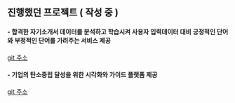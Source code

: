 ## 진행했던 프로젝트 ( 작성 중 )
#### - 합격한 자기소개서 데이터를 분석하고 학습시켜 사용자 입력데이터 대비 긍정적인 단어와 부정적인 단어를 가려주는 서비스 제공
<a href="https://github.com/yoonputer/Team_Project2">git 주소</a> <br>
#### - 기업의 탄소중립 달성을 위한 시각화와 가이드 플랫폼 제공
<a href="https://github.com/creamcheesesteak/Project_Guardians">git 주소</a> <br>

